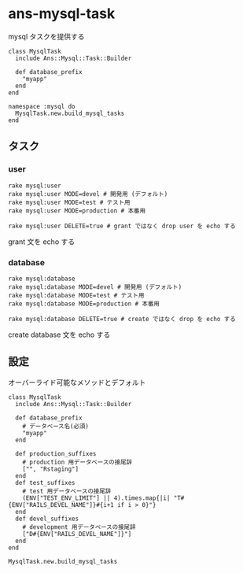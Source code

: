 ans-mysql-task
==============

mysql タスクを提供する


	class MysqlTask
	  include Ans::Mysql::Task::Builder
	
	  def database_prefix
	    "myapp"
	  end
	end
	
	namespace :mysql do
	  MysqlTask.new.build_mysql_tasks
	end


タスク
------

### user

	rake mysql:user
	rake mysql:user MODE=devel # 開発用 (デフォルト)
	rake mysql:user MODE=test # テスト用
	rake mysql:user MODE=production # 本番用

	rake mysql:user DELETE=true # grant ではなく drop user を echo する

grant 文を echo する


### database

	rake mysql:database
	rake mysql:database MODE=devel # 開発用 (デフォルト)
	rake mysql:database MODE=test # テスト用
	rake mysql:database MODE=production # 本番用

	rake mysql:database DELETE=true # create ではなく drop を echo する

create database 文を echo する

設定
----

オーバーライド可能なメソッドとデフォルト

	class MysqlTask
	  include Ans::Mysql::Task::Builder
	
	  def database_prefix
	    # データベース名(必須)
	    "myapp"
	  end
	
	  def production_suffixes
	    # production 用データベースの接尾辞
	    ["", "Rstaging"]
	  end
	  def test_suffixes
	    # test 用データベースの接尾辞
	    (ENV["TEST_ENV_LIMIT"] || 4).times.map{|i| "T#{ENV["RAILS_DEVEL_NAME"]}#{i+1 if i > 0}"}
	  end
	  def devel_suffixes
	    # development 用データベースの接尾辞
	    ["D#{ENV["RAILS_DEVEL_NAME"]}"]
	  end
	end
	
	MysqlTask.new.build_mysql_tasks

